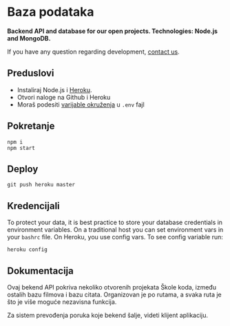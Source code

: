 # Baza podataka

**Backend API and database for our open projects. Technologies: Node.js and MongoDB.**

If you have any question regarding development, [contact us](https://skolakoda.org/kontakt).

## Preduslovi

- Instaliraj Node.js i [Heroku](https://devcenter.heroku.com/articles/heroku-cli).
- Otvori naloge na Github i Heroku
- Moraš podesiti [varijable okruženja](https://devcenter.heroku.com/articles/heroku-local#set-up-your-local-environment-variables) u `.env` fajl

## Pokretanje

```
npm i
npm start
```

## Deploy

```
git push heroku master
```

## Kredencijali

To protect your data, it is best practice to store your database credentials in environment variables. On a traditional host you can set environment vars in your `bashrc` file. On Heroku, you use config vars. To see config variable run:

```
heroku config
```

## Dokumentacija

Ovaj bekend API pokriva nekoliko otvorenih projekata Škole koda, između ostalih bazu filmova i bazu citata. Organizovan je po rutama, a svaka ruta je što je više moguće nezavisna funkcija.

Za sistem prevođenja poruka koje bekend šalje, videti klijent aplikaciju.
